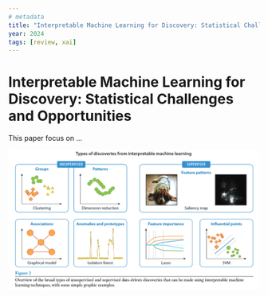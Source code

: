 ```yaml
---
# metadata
title: "Interpretable Machine Learning for Discovery: Statistical Challenges and Opportunities"
year: 2024
tags: [review, xai]
---
```


# Interpretable Machine Learning for Discovery: Statistical Challenges and Opportunities
This paper focus on ...

![alt illustration](illustration.png)